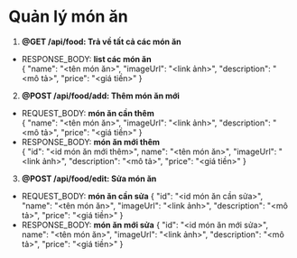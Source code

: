 # Quản lý món ăn 

1. **@GET /api/food: Trả về tất cả các món ăn**
- RESPONSE_BODY: **list các món ăn**  
{ "name": "<tên món ăn>", "imageUrl": "<link ảnh>", "description": "<mô tả>", "price": "<giá tiền>" }

2. **@POST /api/food/add: Thêm món ăn mới**
- REQUEST_BODY: **món ăn cần thêm**  
{ 
    "name": "<tên món ăn>", 
    "imageUrl": "<link ảnh>", 
    "description": "<mô tả>", 
    "price": "<giá tiền>" 
}
- RESPONSE_BODY: **món ăn mới thêm**  
{ "id": "<id món ăn mới thêm>", name": "<tên món ăn>", "imageUrl": "<link ảnh>", "description": "<mô tả>", "price": "<giá tiền>" }

3. **@POST /api/food/edit: Sửa món ăn**
- REQUEST_BODY: **món ăn cần sửa** 
{ 
    "id": "<id món ăn cần sửa>", 
    "name": "<tên món ăn>", 
    "imageUrl": "<link ảnh>", 
    "description": "<mô tả>", 
    "price": "<giá tiền>" 
}
- RESPONSE_BODY: **món ăn mới sửa** 
{ 
    "id": "<id món ăn mới sửa>", 
    name": "<tên món ăn>", 
    "imageUrl": "<link ảnh>", 
    "description": "<mô tả>", 
    "price": "<giá tiền>" 
}